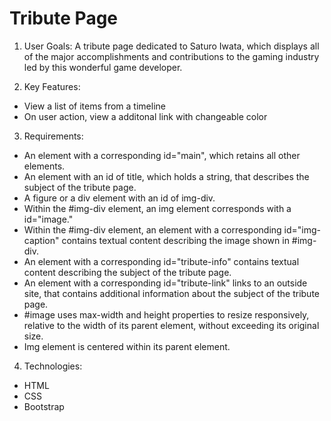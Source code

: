 # Tribute Page
 
1. User Goals: A tribute page dedicated to Saturo Iwata, which displays all of the major accomplishments and contributions to the gaming industry led by this wonderful game developer.

2. Key Features:
- View a list of items from a timeline
- On user action, view a additonal link with changeable color

3. Requirements:
- An element with a corresponding id="main", which retains all other elements.
- An element with an id of title, which holds a string, that describes the subject of the tribute page.
- A figure or a div element with an id of img-div.
- Within the #img-div element, an img element corresponds with a id="image."
- Within the #img-div element, an element with a corresponding id="img-caption" contains textual content describing the image shown in #img-div.
- An element with a corresponding id="tribute-info" contains textual content describing the subject of the tribute page.
- An element with a corresponding id="tribute-link" links to an outside site, that contains additional information about the subject of the tribute page.
- #image uses max-width and height properties to resize responsively, relative to the width of its parent element, without exceeding its original size.
- Img element is centered within its parent element.

4. Technologies:
- HTML
- CSS
- Bootstrap
